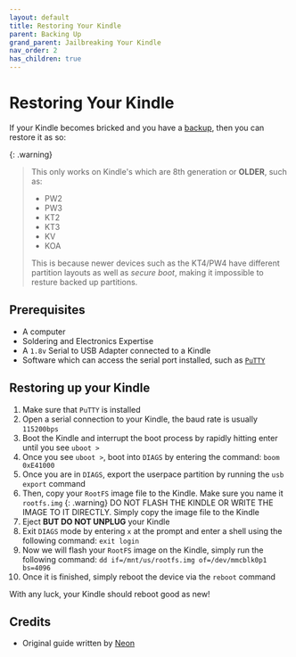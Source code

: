 ```yaml
---
layout: default
title: Restoring Your Kindle
parent: Backing Up
grand_parent: Jailbreaking Your Kindle
nav_order: 2
has_children: true
---
```


# Restoring Your Kindle
If your Kindle becomes bricked and you have a [backup](./backing-up.html), then you can restore it as so:

{: .warning}
> This only works on Kindle's which are 8th generation or **OLDER**, such as:
> - PW2
> - PW3
> - KT2
> - KT3
> - KV
> - KOA
> 
> This is because newer devices such as the KT4/PW4 have different partition layouts as well as *secure boot*,  making it impossible to resture backed up partitions.

## Prerequisites
- A computer
- Soldering and Electronics Expertise
- A `1.8v` Serial to USB Adapter connected to a Kindle
- Software which can access the serial port installed, such as [`PuTTY`](https://www.putty.org/)

## Restoring up your Kindle
1. Make sure that `PuTTY` is installed
2. Open a serial connection to your Kindle, the baud rate is usually `115200bps`
3. Boot the Kindle and interrupt the boot process by rapidly hitting enter until you see `uboot >`
4. Once you see `uboot >`, boot into `DIAGS` by entering the command: `boom 0xE41000`
5. Once you are in `DIAGS`, export the userpace partition by running the `usb export` command
6. Then, copy your `RootFS` image file to the Kindle. Make sure you name it `rootfs.img`
    {: .warning}
    DO NOT FLASH THE KINDLE OR WRITE THE IMAGE TO IT DIRECTLY. Simply copy the image file to the Kindle
8. Eject **BUT DO NOT UNPLUG** your Kindle
9. Exit `DIAGS` mode by entering `x` at the prompt and enter a shell using the following command: `exit login`
10. Now we will flash your `RootFS` image on the Kindle, simply run the following command: `dd if=/mnt/us/rootfs.img of=/dev/mmcblk0p1 bs=4096`
11. Once it is finished, simply reboot the device via the `reboot` command

With any luck, your Kindle should reboot good as new!

## Credits
- Original guide written by [Neon](https://www.mobileread.com/forums/member.php?u=329187)